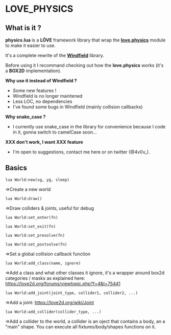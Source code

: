 # LOVE_PHYSICS

## What is it ?
**physics.lua** is a **LÖVE** framework library that wrap the **[love.physics](https://love2d.org/wiki/love.physics)** module to make it easier to use.

It's a complete rewrite of the **[Windfield](https://github.com/adnzzzzZ/windfield)** library.

Before using it I recommand checking out how the **love.physics** works (it's a **BOX2D** implementation). 



**Why use it instead of Windfield ?**
- Some new features !
- Windfield is no longer maintened
- Less LOC, no dependencies
- I've found some bugs in Windfield (mainly collision callbacks)

**Why snake_case ?**
- I currently use snake_case in the library for convenience because I code in it, gonna switch to camelCase soon...

**XXX don't work, I want XXX feature**
- I'm open to suggestions, contact me here or on twitter (@4v0v_).

## Basics
```lua World:new(xg, yg, sleep) ```

=>Create a new world

```lua World:draw() ```

=>Draw colliders & joints, useful for debug

```lua World:set_enter(fn) ```

```lua World:set_exit(fn) ```

```lua World:set_presolve(fn) ```

```lua World:set_postsolve(fn) ```

=>Set a global collision callback function

```lua World:add_class(name, ignore) ```

=>Add a class and what other classes it ignore, it's a wrapper around box2d categories / masks as explained here:
https://love2d.org/forums/viewtopic.php?f=4&t=75441

```lua World:add_joint(joint_type, collider1, collider2, ...)```

=>Add a joint: https://love2d.org/wiki/Joint

```lua World:add_collider(collider_type, ...) ```

=>Add a collider to the world, a collider is an oject that contains a body, an a "main" shape. 
You can execute all fixtures/body/shapes functions on it.
